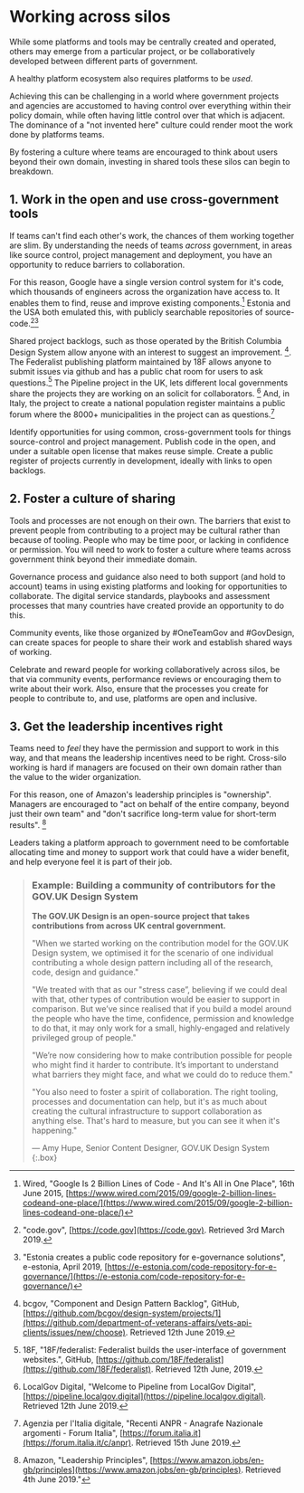 # Working across silos

While some platforms and tools may be centrally created and operated, others may emerge from a particular project, or be collaboratively developed between different parts of government.

A healthy platform ecosystem also requires platforms to be _used_.

Achieving this can be challenging in a world where government projects and agencies are accustomed to having control over everything within their policy domain, while often having little control over that which is adjacent. The dominance of a "not invented here" culture could render moot the work done by platforms teams.

By fostering a culture where teams are encouraged to think about users beyond their own domain, investing in shared tools these silos can begin to breakdown.

## 1. Work in the open and use cross-government tools

If teams can't find each other's work, the chances of them working together are slim. By understanding the needs of teams _across_ government, in areas like source control, project management and deployment, you have an opportunity to reduce barriers to collaboration.

For this reason, Google have a single version control system for it's code, which thousands of engineers across the organization have access to. It enables them to find, reuse and improve existing components.[^1] Estonia and the USA both emulated this, with publicly searchable repositories of source-code.[^2][^3]

Shared project backlogs, such as those operated by the British Columbia Design System allow anyone with an interest to suggest an improvement. [^4]. The Federalist publishing platform maintained by 18F allows anyone to submit issues via github and has a public chat room for users to ask questions.[^5] The Pipeline project in the UK, lets different local governments share the projects they are working on an solicit for collaborators. [^6] And, in Italy, the project to create a national population register maintains a public forum where the 8000+ municipalities in the project can as questions.[^7]

Identify opportunities for using common, cross-government tools for things source-control and project management. Publish code in the open, and under a suitable open license that makes reuse simple. Create a public register of projects currently in development, ideally with links to open backlogs.

## 2. Foster a culture of sharing

Tools and processes are not enough on their own. The barriers that exist to prevent people from contributing to a project may be cultural rather than because of tooling. People who may be time poor, or lacking in confidence or permission. You will need to work to foster a culture where teams across government think beyond their immediate domain.

Governance process and guidance also need to both support (and hold to account) teams in using existing platforms and looking for opportunities to collaborate. The digital service standards, playbooks and assessment processes that many countries have created provide an opportunity to do this.

Community events, like those organized by #OneTeamGov and #GovDesign, can create spaces for people to share their work and establish shared ways of working.

Celebrate and reward people for working collaboratively across silos, be that via community events, performance reviews or encouraging them to write about their work. Also, ensure that the processes you create for people to contribute to, and use, platforms are open and inclusive.


## 3. Get the leadership incentives right

Teams need to _feel_ they have the permission and support to work in this way, and that means the leadership incentives need to be right. Cross-silo working is hard if managers are focused on their own domain rather than the value to the wider organization.

For this reason, one of Amazon's leadership principles is "ownership". Managers are encouraged to "act on behalf of the entire company, beyond just their own team" and "don't sacrifice long-term value for short-term results". [^8]

Leaders taking a platform approach to government need to be comfortable allocating time and money to support work that could have a wider benefit, and help everyone feel it is part of their job.

> ### Example: Building a community of contributors for the GOV.UK Design System
> 
> **The GOV.UK Design is an open-source project that takes contributions from across UK central government.**
> 
> "When we started working on the contribution model for the GOV.UK Design system, we optimised it for the scenario of one individual contributing a whole design pattern including all of the research, code, design and guidance."
> 
> "We treated with that as our "stress case”, believing if we could deal with that, other types of contribution would be easier to support in comparison. But we’ve since realised that if you build a model around the people who have the time, confidence, permission and knowledge to do that, it may only work for a small, highly-engaged and relatively privileged group of people."
> 
> "We’re now considering how to make contribution possible for people who might find it harder to contribute. It’s important to understand what barriers they might face, and what we could do to reduce them."
> 
> "You also need to foster a spirit of collaboration. The right tooling, processes and documentation can help, but it's as much about creating the cultural infrastructure to support collaboration as anything else. That's hard to measure, but you can see it when it's happening."
> 
> — Amy Hupe, Senior Content Designer, GOV.UK Design System
{:.box}

[^1]:   Wired, "Google Is 2 Billion Lines of Code - And It's All in One Place", 16th June 2015, [https://www.wired.com/2015/09/google-2-billion-lines-codeand-one-place/](https://www.wired.com/2015/09/google-2-billion-lines-codeand-one-place/)

[^2]:   "code.gov", [https://code.gov](https://code.gov). Retrieved 3rd March 2019.

[^3]:   "Estonia creates a public code repository for e-governance solutions", e-estonia, April 2019, [https://e-estonia.com/code-repository-for-e-governance/](https://e-estonia.com/code-repository-for-e-governance/)

[^4]:   bcgov, "Component and Design Pattern Backlog", GitHub, [https://github.com/bcgov/design-system/projects/1](https://github.com/department-of-veterans-affairs/vets-api-clients/issues/new/choose). Retrieved 12th June 2019.

[^5]:   18F, "18F/federalist: Federalist builds the user-interface of government websites.", GitHub, [https://github.com/18F/federalist](https://github.com/18F/federalist). Retrieved 12th June, 2019.

[^6]:   LocalGov Digital, "Welcome to Pipeline from LocalGov Digital", [https://pipeline.localgov.digital](https://pipeline.localgov.digital). Retrieved 12th June 2019.

[^7]:   Agenzia per l'Italia digitale, "Recenti ANPR - Anagrafe Nazionale argomenti - Forum Italia", [https://forum.italia.it](https://forum.italia.it/c/anpr). Retrieved 15th June 2019.

[^8]:   Amazon, "Leadership Principles", [https://www.amazon.jobs/en-gb/principles](https://www.amazon.jobs/en-gb/principles). Retrieved 4th June 2019."
